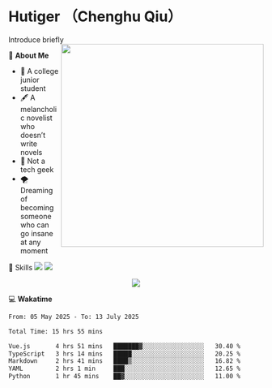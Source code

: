 # Hutiger （Chenghu Qiu）
Introduce briefly
<a href="#">
<img align="right" width="400" src="https://github-readme-stats-tau-lilac-25.vercel.app/api/top-langs/?username=hutiger9&layout=compact&langs_count=8&theme=transparent" />
</a>

💭 **About Me**

- 🏫 A college junior student
- 🖋️ A melancholic novelist who doesn’t write novels
- 🚫 Not a tech geek
- 🌪️ Dreaming of becoming someone who can go insane at any moment


🚀 Skills
![](https://img.shields.io/badge/-python-3e74a2?style=for-the-badge&logo=Python&logoColor=fff)
![](https://img.shields.io/badge/-pytorch-ee4c2c?style=for-the-badge&logo=PyTorch&logoColor=fff)

</p>
    <p align="center">
    <img src="https://profile-counter.glitch.me/{hutiger9}/count.svg" />
</p>


💻 **Wakatime**

<!--START_SECTION:waka-->

```txt
From: 05 May 2025 - To: 13 July 2025

Total Time: 15 hrs 55 mins

Vue.js       4 hrs 51 mins   ███████▓░░░░░░░░░░░░░░░░░   30.40 %
TypeScript   3 hrs 14 mins   █████░░░░░░░░░░░░░░░░░░░░   20.25 %
Markdown     2 hrs 41 mins   ████▒░░░░░░░░░░░░░░░░░░░░   16.82 %
YAML         2 hrs 1 min     ███░░░░░░░░░░░░░░░░░░░░░░   12.65 %
Python       1 hr 45 mins    ██▓░░░░░░░░░░░░░░░░░░░░░░   11.00 %
```

<!--END_SECTION:waka-->

